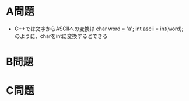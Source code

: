 <script type="text/javascript" async src="https://cdnjs.cloudflare.com/ajax/libs/mathjax/2.7.7/MathJax.js?config=TeX-MML-AM_CHTML">
</script>
<script type="text/x-mathjax-config">
 MathJax.Hub.Config({
 tex2jax: {
 inlineMath: [['$', '$'] ],
 displayMath: [ ['$$','$$'], ["\\[","\\]"] ]
 }
 });
</script>

# A問題
- C++では文字からASCIIへの変換は
char word = 'a';
int ascii = int(word);
のように、charをintに変換するとできる

# B問題

# C問題
